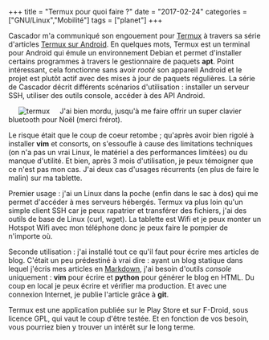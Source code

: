 +++
title = "Termux pour quoi faire ?"
date = "2017-02-24"
categories = ["GNU/Linux","Mobilité"]
tags = ["planet"]
+++

Cascador m'a communiqué son engouement pour [Termux](https://termux.com) à
travers sa série d'articles [Termux sur
Android](https://www.blog-libre.org/serie/termux-sur-android). En quelques
mots, Termux est un terminal pour Android qui émule un environnement Debian et
permet d'installer certains programmes à travers le gestionnaire de paquets
**apt**. Point intéressant, cela fonctionne sans avoir *rooté* son appareil
Android et le projet est plutôt actif avec des mises à jour de paquets
régulières. La série de Cascador décrit différents scénarios d'utilisation :
installer un serveur SSH, utiliser des outils console, accéder à des API
Android. 

<img src="/images/2017/termux-esynic.jpg" alt="termux" style="margin: 0px 20px;
float:left;" />J'ai bien mordu, jusqu'à me faire offrir un super clavier
bluetooth pour Noël (merci frérot).

Le risque était que le coup de coeur retombe ; qu'après avoir
bien rigolé à installer **vim** et consorts, on s'essoufle à cause des
limitations techniques (on n'a pas un vrai Linux, le matériel a des
performances limitées) ou du manque d'utilité. Et bien, après 3 mois
d'utilisation, je peux témoigner que ce n'est pas mon cas. J'ai deux cas
d'usages récurrents (en plus de faire le malin) sur ma tablette. 

Premier usage : j'ai un Linux dans la poche (enfin dans le sac à dos) qui me
permet d'accéder à mes serveurs hébergés. Termux va plus loin qu'un simple
client SSH car je peux rapatrier et transférer des fichiers, j'ai des outils de
base de Linux (curl, wget). La tablette est Wifi et je peux monter un Hotspot
Wifi avec mon téléphone donc je peux faire le pompier de n'importe où.

Seconde utilisation : j'ai installé tout ce qu'il faut pour écrire mes articles
de blog. C'était un peu prédestiné à vrai dire : ayant un blog statique dans
lequel j'écris mes articles en
[Markdown](https://daringfireball.net/projects/markdown), j'ai besoin d'outils
*console* uniquement : **vim** pour écrire et **python** pour générer le blog
en HTML. Du coup en local je peux écrire et vérifier ma production. Et avec une
connexion Internet, je publie l'article grâce à **git**.

Termux est une application publiée sur le Play Store et sur F-Droid, sous
licence GPL, qui vaut le coup d'être testée. Et en fonction de vos besoin, vous
pourriez bien y trouver un intérêt sur le long terme. 




